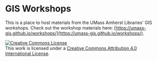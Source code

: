 # GIS Workshops

This is a place to host materials from the UMass Amherst Libraries' GIS workshops. Check out the workshop materials here: [https://umass-gis.github.io/workshops/](https://umass-gis.github.io/workshops/).

<a rel="license" href="http://creativecommons.org/licenses/by/4.0/"><img alt="Creative Commons License" style="border-width:0" src="https://i.creativecommons.org/l/by/4.0/88x31.png" /></a><br />This work is licensed under a <a rel="license" href="http://creativecommons.org/licenses/by/4.0/">Creative Commons Attribution 4.0 International License</a>.
